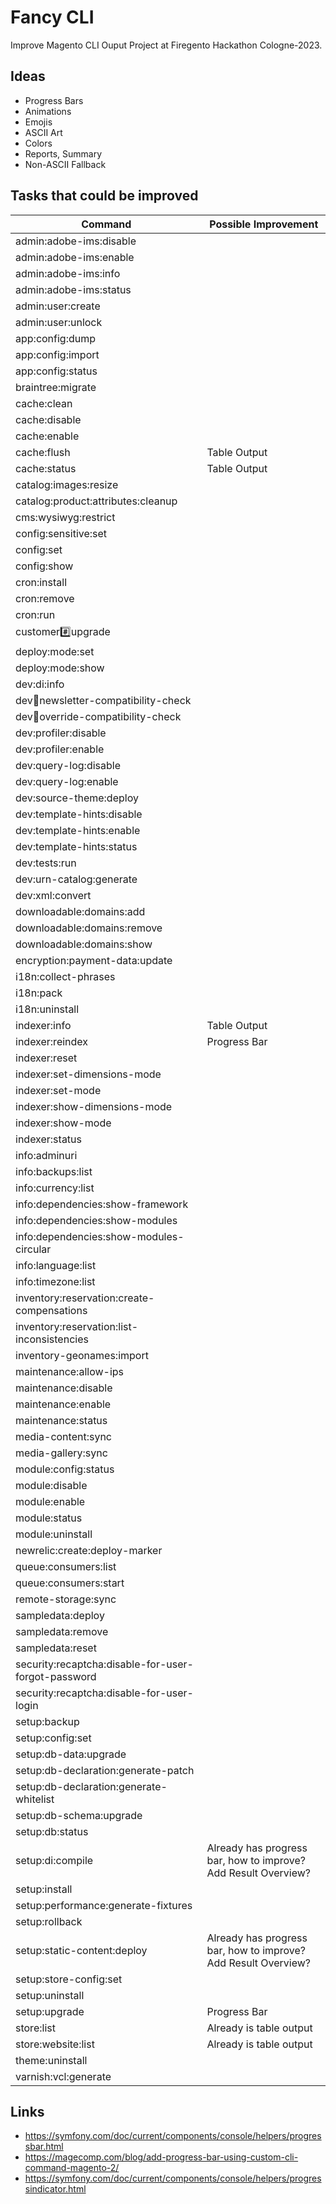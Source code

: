 # Fancy CLI

Improve Magento CLI Ouput Project at Firegento Hackathon Cologne-2023.

## Ideas

* Progress Bars
* Animations
* Emojis
* ASCII Art
* Colors
* Reports, Summary
* Non-ASCII Fallback

## Tasks that could be improved

| Command                                             | Possible Improvement                                             |
|-----------------------------------------------------|------------------------------------------------------------------|
| admin:adobe-ims:disable                             |                                                                  |
| admin:adobe-ims:enable                              |                                                                  |
| admin:adobe-ims:info                                |                                                                  |
| admin:adobe-ims:status                              |                                                                  |
| admin:user:create                                   |                                                                  |
| admin:user:unlock                                   |                                                                  |
| app:config:dump                                     |                                                                  |
| app:config:import                                   |                                                                  |
| app:config:status                                   |                                                                  |
| braintree:migrate                                   |                                                                  |
| cache:clean                                         |                                                                  |
| cache:disable                                       |                                                                  |
| cache:enable                                        |                                                                  |
| cache:flush                                         | Table Output                                                     |
| cache:status                                        | Table Output                                                     |
| catalog:images:resize                               |                                                                  |
| catalog:product:attributes:cleanup                  |                                                                  |
| cms:wysiwyg:restrict                                |                                                                  |
| config:sensitive:set                                |                                                                  |
| config:set                                          |                                                                  |
| config:show                                         |                                                                  |
| cron:install                                        |                                                                  |
| cron:remove                                         |                                                                  |
| cron:run                                            |                                                                  |
| customer:hash:upgrade                               |                                                                  |
| deploy:mode:set                                     |                                                                  |
| deploy:mode:show                                    |                                                                  |
| dev:di:info                                         |                                                                  |
| dev:email:newsletter-compatibility-check            |                                                                  |
| dev:email:override-compatibility-check              |                                                                  |
| dev:profiler:disable                                |                                                                  |
| dev:profiler:enable                                 |                                                                  |
| dev:query-log:disable                               |                                                                  |
| dev:query-log:enable                                |                                                                  |
| dev:source-theme:deploy                             |                                                                  |
| dev:template-hints:disable                          |                                                                  |
| dev:template-hints:enable                           |                                                                  |
| dev:template-hints:status                           |                                                                  |
| dev:tests:run                                       |                                                                  |
| dev:urn-catalog:generate                            |                                                                  |
| dev:xml:convert                                     |                                                                  |
| downloadable:domains:add                            |                                                                  |
| downloadable:domains:remove                         |                                                                  |
| downloadable:domains:show                           |                                                                  |
| encryption:payment-data:update                      |                                                                  |
| i18n:collect-phrases                                |                                                                  |
| i18n:pack                                           |                                                                  |
| i18n:uninstall                                      |                                                                  |
| indexer:info                                        | Table Output                                                     |
| indexer:reindex                                     | Progress Bar                                                     |
| indexer:reset                                       |                                                                  |
| indexer:set-dimensions-mode                         |                                                                  |
| indexer:set-mode                                    |                                                                  |
| indexer:show-dimensions-mode                        |                                                                  |
| indexer:show-mode                                   |                                                                  |
| indexer:status                                      |                                                                  |
| info:adminuri                                       |                                                                  |
| info:backups:list                                   |                                                                  |
| info:currency:list                                  |                                                                  |
| info:dependencies:show-framework                    |                                                                  |
| info:dependencies:show-modules                      |                                                                  |
| info:dependencies:show-modules-circular             |                                                                  |
| info:language:list                                  |                                                                  |
| info:timezone:list                                  |                                                                  |
| inventory:reservation:create-compensations          |                                                                  |
| inventory:reservation:list-inconsistencies          |                                                                  |
| inventory-geonames:import                           |                                                                  |
| maintenance:allow-ips                               |                                                                  |
| maintenance:disable                                 |                                                                  |
| maintenance:enable                                  |                                                                  |
| maintenance:status                                  |                                                                  |
| media-content:sync                                  |                                                                  |
| media-gallery:sync                                  |                                                                  |
| module:config:status                                |                                                                  |
| module:disable                                      |                                                                  |
| module:enable                                       |                                                                  |
| module:status                                       |                                                                  |
| module:uninstall                                    |                                                                  |
| newrelic:create:deploy-marker                       |                                                                  |
| queue:consumers:list                                |                                                                  |
| queue:consumers:start                               |                                                                  |
| remote-storage:sync                                 |                                                                  |
| sampledata:deploy                                   |                                                                  |
| sampledata:remove                                   |                                                                  |
| sampledata:reset                                    |                                                                  |
| security:recaptcha:disable-for-user-forgot-password |                                                                  |
| security:recaptcha:disable-for-user-login           |                                                                  |
| setup:backup                                        |                                                                  |
| setup:config:set                                    |                                                                  |
| setup:db-data:upgrade                               |                                                                  |
| setup:db-declaration:generate-patch                 |                                                                  |
| setup:db-declaration:generate-whitelist             |                                                                  |
| setup:db-schema:upgrade                             |                                                                  |
| setup:db:status                                     |                                                                  |
| setup:di:compile                                    | Already has progress bar, how to improve? Add Result Overview?   |
| setup:install                                       |                                                                  |
| setup:performance:generate-fixtures                 |                                                                  |
| setup:rollback                                      |                                                                  |
| setup:static-content:deploy                         | Already has progress bar, how to improve? Add Result Overview?   |
| setup:store-config:set                              |                                                                  |
| setup:uninstall                                     |                                                                  |
| setup:upgrade                                       | Progress Bar                                                     |
| store:list                                          | Already is table output                                          |
| store:website:list                                  | Already is table output                                          |
| theme:uninstall                                     |                                                                  |
| varnish:vcl:generate                                |                                                                  |


## Links

* https://symfony.com/doc/current/components/console/helpers/progressbar.html
* https://magecomp.com/blog/add-progress-bar-using-custom-cli-command-magento-2/
* https://symfony.com/doc/current/components/console/helpers/progressindicator.html



